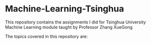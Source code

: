 # Machine-Learning-Tsinghua
This repository contains the assignments I did for Tsinghua University Machine Learning module taught by Professor Zhang XueGong

The topics covered in this repository are:

